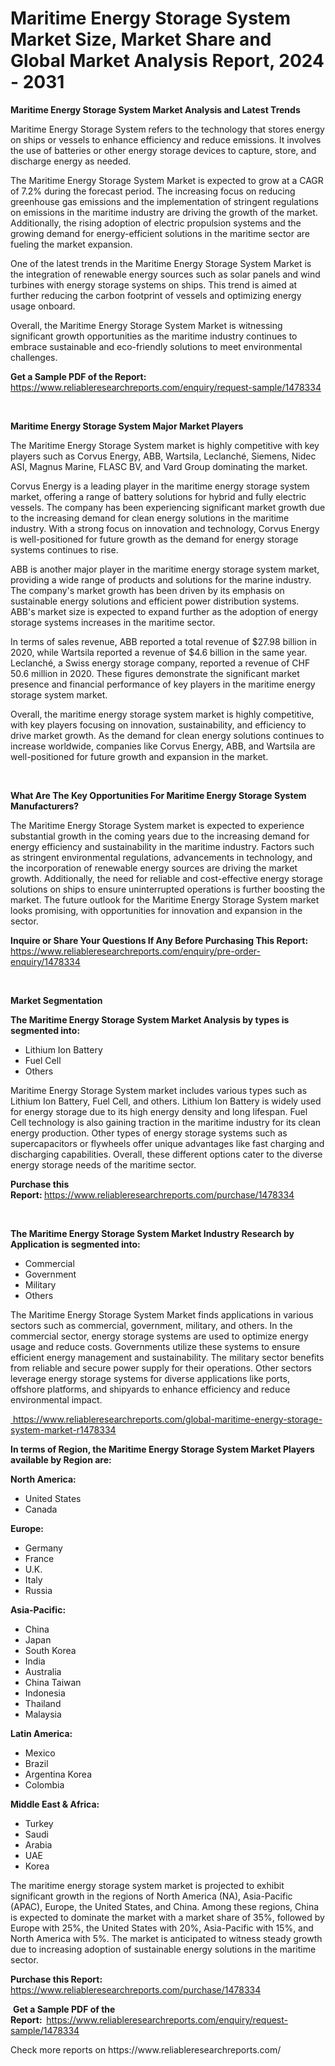 <p><h1>Maritime Energy Storage System Market Size, Market Share and Global Market Analysis Report, 2024 - 2031</h1></p><p><strong>Maritime Energy Storage System Market Analysis and Latest Trends</strong></p>
<p><p>Maritime Energy Storage System refers to the technology that stores energy on ships or vessels to enhance efficiency and reduce emissions. It involves the use of batteries or other energy storage devices to capture, store, and discharge energy as needed.</p><p>The Maritime Energy Storage System Market is expected to grow at a CAGR of 7.2% during the forecast period. The increasing focus on reducing greenhouse gas emissions and the implementation of stringent regulations on emissions in the maritime industry are driving the growth of the market. Additionally, the rising adoption of electric propulsion systems and the growing demand for energy-efficient solutions in the maritime sector are fueling the market expansion.</p><p>One of the latest trends in the Maritime Energy Storage System Market is the integration of renewable energy sources such as solar panels and wind turbines with energy storage systems on ships. This trend is aimed at further reducing the carbon footprint of vessels and optimizing energy usage onboard.</p><p>Overall, the Maritime Energy Storage System Market is witnessing significant growth opportunities as the maritime industry continues to embrace sustainable and eco-friendly solutions to meet environmental challenges.</p></p>
<p><strong>Get a Sample PDF of the Report:&nbsp;</strong> <a href="https://www.reliableresearchreports.com/enquiry/request-sample/1478334">https://www.reliableresearchreports.com/enquiry/request-sample/1478334</a></p>
<p>&nbsp;</p>
<p><strong>Maritime Energy Storage System Major Market Players</strong></p>
<p><p>The Maritime Energy Storage System market is highly competitive with key players such as Corvus Energy, ABB, Wartsila, Leclanché, Siemens, Nidec ASI, Magnus Marine, FLASC BV, and Vard Group dominating the market.</p><p>Corvus Energy is a leading player in the maritime energy storage system market, offering a range of battery solutions for hybrid and fully electric vessels. The company has been experiencing significant market growth due to the increasing demand for clean energy solutions in the maritime industry. With a strong focus on innovation and technology, Corvus Energy is well-positioned for future growth as the demand for energy storage systems continues to rise.</p><p>ABB is another major player in the maritime energy storage system market, providing a wide range of products and solutions for the marine industry. The company's market growth has been driven by its emphasis on sustainable energy solutions and efficient power distribution systems. ABB's market size is expected to expand further as the adoption of energy storage systems increases in the maritime sector.</p><p>In terms of sales revenue, ABB reported a total revenue of $27.98 billion in 2020, while Wartsila reported a revenue of $4.6 billion in the same year. Leclanché, a Swiss energy storage company, reported a revenue of CHF 50.6 million in 2020. These figures demonstrate the significant market presence and financial performance of key players in the maritime energy storage system market.</p><p>Overall, the maritime energy storage system market is highly competitive, with key players focusing on innovation, sustainability, and efficiency to drive market growth. As the demand for clean energy solutions continues to increase worldwide, companies like Corvus Energy, ABB, and Wartsila are well-positioned for future growth and expansion in the market.</p></p>
<p>&nbsp;</p>
<p><strong>What Are The Key Opportunities For Maritime Energy Storage System Manufacturers?</strong></p>
<p><p>The Maritime Energy Storage System market is expected to experience substantial growth in the coming years due to the increasing demand for energy efficiency and sustainability in the maritime industry. Factors such as stringent environmental regulations, advancements in technology, and the incorporation of renewable energy sources are driving the market growth. Additionally, the need for reliable and cost-effective energy storage solutions on ships to ensure uninterrupted operations is further boosting the market. The future outlook for the Maritime Energy Storage System market looks promising, with opportunities for innovation and expansion in the sector.</p></p>
<p><strong>Inquire or Share Your Questions If Any Before Purchasing This Report:</strong> <a href="https://www.reliableresearchreports.com/enquiry/pre-order-enquiry/1478334">https://www.reliableresearchreports.com/enquiry/pre-order-enquiry/1478334</a></p>
<p>&nbsp;</p>
<p><strong>Market Segmentation</strong></p>
<p><strong>The Maritime Energy Storage System Market Analysis by types is segmented into:</strong></p>
<p><ul><li>Lithium Ion Battery</li><li>Fuel Cell</li><li>Others</li></ul></p>
<p><p>Maritime Energy Storage System market includes various types such as Lithium Ion Battery, Fuel Cell, and others. Lithium Ion Battery is widely used for energy storage due to its high energy density and long lifespan. Fuel Cell technology is also gaining traction in the maritime industry for its clean energy production. Other types of energy storage systems such as supercapacitors or flywheels offer unique advantages like fast charging and discharging capabilities. Overall, these different options cater to the diverse energy storage needs of the maritime sector.</p></p>
<p><strong>Purchase this Report:&nbsp;</strong><a href="https://www.reliableresearchreports.com/purchase/1478334">https://www.reliableresearchreports.com/purchase/1478334</a></p>
<p>&nbsp;</p>
<p><strong>The Maritime Energy Storage System Market Industry Research by Application is segmented into:</strong></p>
<p><ul><li>Commercial</li><li>Government</li><li>Military</li><li>Others</li></ul></p>
<p><p>The Maritime Energy Storage System Market finds applications in various sectors such as commercial, government, military, and others. In the commercial sector, energy storage systems are used to optimize energy usage and reduce costs. Governments utilize these systems to ensure efficient energy management and sustainability. The military sector benefits from reliable and secure power supply for their operations. Other sectors leverage energy storage systems for diverse applications like ports, offshore platforms, and shipyards to enhance efficiency and reduce environmental impact.</p></p>
<p><a href="https://www.reliableresearchreports.com/global-maritime-energy-storage-system-market-r1478334">&nbsp;https://www.reliableresearchreports.com/global-maritime-energy-storage-system-market-r1478334</a></p>
<p><strong>In terms of Region, the Maritime Energy Storage System Market Players available by Region are:</strong></p>
<p>
    <p> <strong> North America: </strong>
        <ul>
            <li>United States</li>
            <li>Canada</li>
        </ul>
        </p> 
    <p> <strong> Europe: </strong>
        <ul>
            <li>Germany</li>
            <li>France</li>
            <li>U.K.</li>
            <li>Italy</li>
            <li>Russia</li>
        </ul>
        </p> 
    <p> <strong> Asia-Pacific: </strong>
        <ul>
            <li>China</li>
            <li>Japan</li>
            <li>South Korea</li>
            <li>India</li>
            <li>Australia</li>
            <li>China Taiwan</li>
            <li>Indonesia</li>
            <li>Thailand</li>
            <li>Malaysia</li>
        </ul>
        </p> 
    <p> <strong> Latin America: </strong>
        <ul>
            <li>Mexico</li>
            <li>Brazil</li>
            <li>Argentina Korea</li>
            <li>Colombia</li>
        </ul>
        </p> 
    <p> <strong> Middle East & Africa: </strong>
        <ul>
            <li>Turkey</li>
            <li>Saudi</li>
            <li>Arabia</li>
            <li>UAE</li>
            <li>Korea</li>
        </ul>
    </p>
    </p>
<p><p>The maritime energy storage system market is projected to exhibit significant growth in the regions of North America (NA), Asia-Pacific (APAC), Europe, the United States, and China. Among these regions, China is expected to dominate the market with a market share of 35%, followed by Europe with 25%, the United States with 20%, Asia-Pacific with 15%, and North America with 5%. The market is anticipated to witness steady growth due to increasing adoption of sustainable energy solutions in the maritime sector.</p></p>
<p><strong>Purchase this Report: </strong><a href="https://www.reliableresearchreports.com/purchase/1478334">https://www.reliableresearchreports.com/purchase/1478334</a></p>
<p>&nbsp;<strong>Get a Sample PDF of the Report:&nbsp;&nbsp;</strong><a href="https://www.reliableresearchreports.com/enquiry/request-sample/1478334">https://www.reliableresearchreports.com/enquiry/request-sample/1478334</a></p>
<p><strong></strong></p>
<p>Check more reports on https://www.reliableresearchreports.com/</p>